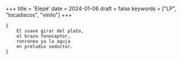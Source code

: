 +++
title = 'Elepé'
date = 2024-01-06
draft = false
keywords = ["LP", "tocadiscos", "vinilo"]
+++

	{
		El suave girar del plato,
		el brazo fonocaptor,
		ronronea ya la aguja
		en preludio seductor.
	}
